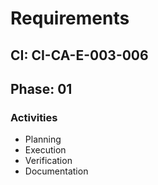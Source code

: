 # Requirements

## CI: CI-CA-E-003-006
## Phase: 01

### Activities
- Planning
- Execution
- Verification
- Documentation
